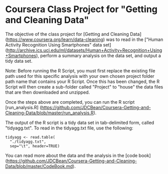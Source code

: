 # Coursera Class Project for "Getting and Cleaning Data"

The objective of the class project for [Getting and Cleaning Data] (https://www.coursera.org/learn/data-cleaning) was to read in the ["Human Activity Recognition Using Smartphones" data set] (http://archive.ics.uci.edu/ml/datasets/Human+Activity+Recognition+Using+Smartphones), perform a summary analysis on the data set, and output a tidy data set.

Note: Before running the R Script, you must first replace the existing file path used for this specific analysis with your own chosen project folder path name that contains your R Script.  Once this has been changed, the R Script will then create a sub-folder called "Project" to "house" the data files that are then downloaded and unzipped.

Once the steps above are completed, you can run the R script [run_analysis.R] (https://github.com/JDCBean/Coursera-Getting-and-Cleaning-Data/blob/master/run_analysis.R).

The output of the R script is a tidy data set in tab-delimited form, called "tidyagg.txt".  To read in the tidyagg.txt file, use the following:

```
tidyagg <- read.table(
  "./tidyagg.txt",
  sep="\t", header=TRUE)
```

You can read more about the data and the analysis in the [code book] (https://github.com/JDCBean/Coursera-Getting-and-Cleaning-Data/blob/master/CodeBook.md).
